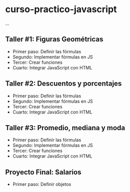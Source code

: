 # curso-practico-javascript

...

## Taller #1: Figuras Geométricas

- Primer paso: Definir las fórmulas
- Segundo: Implementar fórmulas en JS
- Tercer: Crear funciones
- Cuarto: Integrar JavaScript con HTML

## Taller #2: Descuentos y porcentajes

- Primer paso: Definir las fórmulas
- Segundo: Implementar fórmulas en JS
- Tercer: Crear funciones
- Cuarto: Integrar JavaScript con HTML

## Taller #3: Promedio, mediana y moda

- Primer paso: Definir las fórmulas
- Segundo: Implementar fórmulas en JS
- Tercer: Crear funciones
- Cuarto: Integrar JavaScript con HTML

## Proyecto Final: Salarios

- Primer paso: Definir objetos
